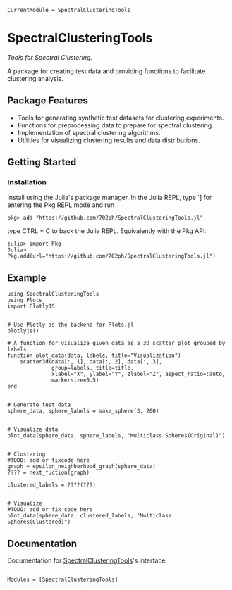 ```@meta
CurrentModule = SpectralClusteringTools
```

# SpectralClusteringTools

*Tools for Spectral Clustering.*

A package for creating test data and providing functions to facilitate clustering analysis.


## Package Features
- Tools for generating synthetic test datasets for clustering experiments.
- Functions for preprocessing data to prepare for spectral clustering.
- Implementation of spectral clustering algorithms.
- Utilities for visualizing clustering results and data distributions.


## Getting Started
### Installation
Install using the Julia's package manager. In the Julia REPL, type `] for entering the Pkg REPL mode and run

```
pkg> add "https://github.com/702ph/SpectralClusteringTools.jl"
```
type CTRL + C to back the Julia REPL. Equivalently with the Pkg API:
```
julia> import Pkg 
Julia> Pkg.add(url="https://github.com/702ph/SpectralClusteringTools.jl")
```


## Example
```
using SpectralClusteringTools
using Plots
import PlotlyJS


# Use Plotly as the backend for Plots.jl
plotlyjs()

# A function for visualize given data as a 3D scatter plot grouped by labels.
function plot_data(data, labels, title="Visualization")
    scatter3d(data[:, 1], data[:, 2], data[:, 3],
              group=labels, title=title,
              xlabel="X", ylabel="Y", zlabel="Z", aspect_ratio=:auto,
              markersize=0.5)
end


# Generate test data
sphere_data, sphere_labels = make_sphere(3, 200)


# Visualize data
plot_data(sphere_data, sphere_labels, "Multiclass Spheres(Original)")


# Clustering 
#TODO: add or fixcode here
graph = epsilon_neighborhood_graph(sphere_data)
???? = next_fuction(graph)

clustered_labels = ????(???)


# Visualize
#TODO: add or fix code here
plot_data(sphere_data, clustered_labels, "Multiclass Spheres(Clustered)")

```



## Documentation 
Documentation for [SpectralClusteringTools](https://github.com/702ph/SpectralClusteringTools.jl)'s interface.




```@index
```


```@autodocs
Modules = [SpectralClusteringTools]
```
